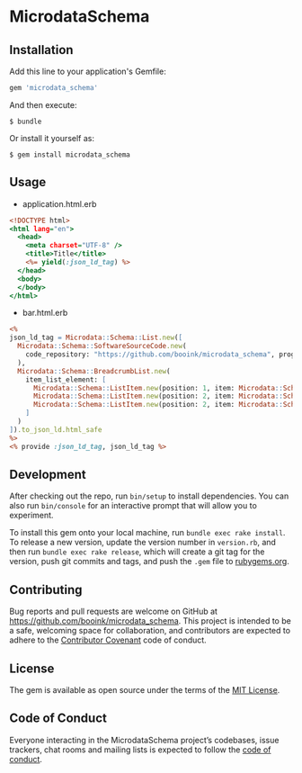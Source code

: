 # MicrodataSchema

## Installation

Add this line to your application's Gemfile:

```ruby
gem 'microdata_schema'
```

And then execute:

    $ bundle

Or install it yourself as:

    $ gem install microdata_schema

## Usage

* application.html.erb

```app/views/layouts/application.html.erb
<!DOCTYPE html>
<html lang="en">
  <head>
    <meta charset="UTF-8" />
    <title>Title</title>
    <%= yield(:json_ld_tag) %>
  </head>
  <body>
  </body>
</html>
```

* bar.html.erb

```app/views/foos/bar.html.erb
<%
json_ld_tag = Microdata::Schema::List.new([
  Microdata::Schema::SoftwareSourceCode.new(
    code_repository: "https://github.com/booink/microdata_schema", programming_language: "ruby",
  ),
  Microdata::Schema::BreadcrumbList.new(
    item_list_element: [
      Microdata::Schema::ListItem.new(position: 1, item: Microdata::Schema::Thing.new(id: "https://github.com/booink/microdata_schema/blob/master/lib/microdata/schema/thing.rb", name: 'Thing')),
      Microdata::Schema::ListItem.new(position: 2, item: Microdata::Schema::Thing.new(id: "https://github.com/booink/microdata_schema/blob/master/lib/microdata/schema/thing/action.rb", name: 'Action')),
      Microdata::Schema::ListItem.new(position: 2, item: Microdata::Schema::Thing.new(id: "https://github.com/booink/microdata_schema/blob/master/lib/microdata/schema/thing/action/play_action.rb", name: 'PlayAction'))
    ]
  )
]).to_json_ld.html_safe
%>
<% provide :json_ld_tag, json_ld_tag %>
```

## Development

After checking out the repo, run `bin/setup` to install dependencies. You can also run `bin/console` for an interactive prompt that will allow you to experiment.

To install this gem onto your local machine, run `bundle exec rake install`. To release a new version, update the version number in `version.rb`, and then run `bundle exec rake release`, which will create a git tag for the version, push git commits and tags, and push the `.gem` file to [rubygems.org](https://rubygems.org).

## Contributing

Bug reports and pull requests are welcome on GitHub at https://github.com/booink/microdata_schema. This project is intended to be a safe, welcoming space for collaboration, and contributors are expected to adhere to the [Contributor Covenant](http://contributor-covenant.org) code of conduct.

## License

The gem is available as open source under the terms of the [MIT License](http://opensource.org/licenses/MIT).

## Code of Conduct

Everyone interacting in the MicrodataSchema project’s codebases, issue trackers, chat rooms and mailing lists is expected to follow the [code of conduct](https://github.com/booink/microdata_schema/blob/master/CODE_OF_CONDUCT.md).
